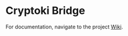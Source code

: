 # Cryptoki Bridge

For documentation, navigate to the project [Wiki](https://github.com/KristianMika/mpc-bridge/wiki).
